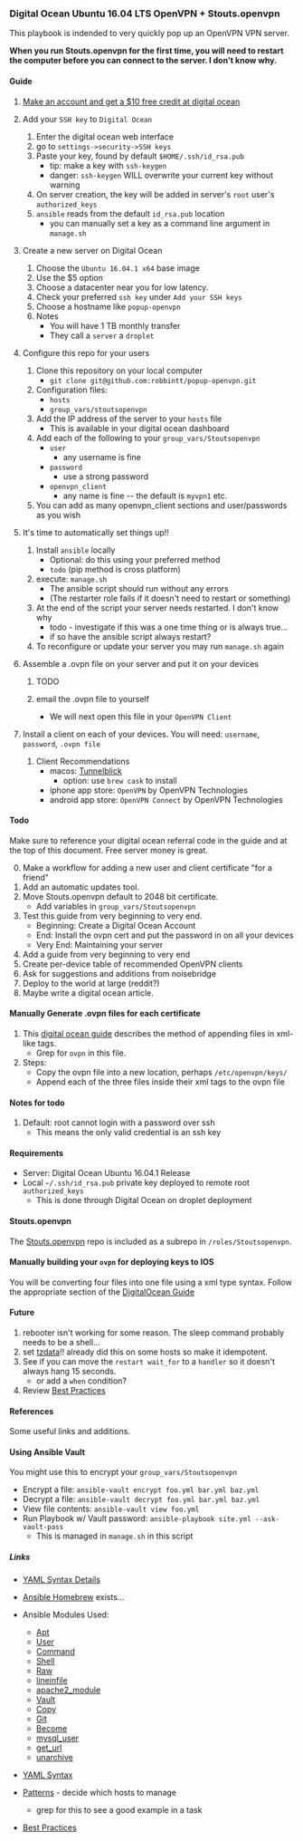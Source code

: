 
### Digital Ocean Ubuntu 16.04 LTS OpenVPN + Stouts.openvpn

This playbook is indended to very quickly pop up an OpenVPN VPN server.

**When you run Stouts.openvpn for the first time, you will need to restart the computer before you can connect to the server. I don't know why.**


#### Guide

1. [Make an account and get a $10 free credit at digital ocean](https://m.do.co/c/a4d54c9e5004)

2. Add your `SSH key` to `Digital Ocean`
    1. Enter the digital ocean web interface
    2. go to `settings->security->SSH keys`
    3. Paste your key, found by default `$HOME/.ssh/id_rsa.pub`
        - tip: make a key with `ssh-keygen`
        - danger: `ssh-keygen` WILL overwrite your current key without warning
    4. On server creation, the key will be added in server's `root` user's `authorized_keys`
    5. `ansible` reads from the default `id_rsa.pub` location
        - you can manually set a key as a command line argument in `manage.sh`

3. Create a new server on Digital Ocean
    1. Choose the `Ubuntu 16.04.1 x64` base image 
    2. Use the $5 option
    3. Choose a datacenter near you for low latency.
    4. Check your preferred `ssh key` under `Add your SSH keys`
    5. Choose a hostname like `popup-openvpn`
    6. Notes
        - You will have 1 TB monthly transfer
        - They call a `server` a `droplet`

4. Configure this repo for your users
    1. Clone this repository on your local computer
        - `git clone git@github.com:robbintt/popup-openvpn.git`
    1. Configuration files: 
        - `hosts` 
        - `group_vars/stoutsopenvpn`
    2. Add the IP address of the server to your `hosts` file
        - This is available in your digital ocean dashboard
    3. Add each of the following to your `group_vars/Stoutsopenvpn`
        - `user` 
            - any username is fine
        - `password`
            - use a strong password
        - `openvpn_client` 
            - any name is fine -- the default is `myvpn1` etc.
    4. You can add as many openvpn_client sections and user/passwords as you wish

5. It's time to automatically set things up!!
    1. Install `ansible` locally
        - Optional: do this using your preferred method
        - `todo` (pip method is cross platform)
    2. execute: `manage.sh`
        - The ansible script should run without any errors
        - (The restarter role fails if it doesn't need to restart or something)
    3. At the end of the script your server needs restarted. I don't know why
        - todo - investigate if this was a one time thing or is always true...
        - if so have the ansible script always restart?
    4. To reconfigure or update your server you may run `manage.sh` again

5. Assemble a .ovpn file on your server and put it on your devices
    1. TODO 


    5. email the .ovpn file to yourself
        - We will next open this file in your `OpenVPN Client`

6. Install a client on each of your devices.  You will need: `username`, `password`, `.ovpn file`
    1. Client Recommendations
        - macos: [Tunnelblick](https://tunnelblick.net/)
            - option: use `brew cask` to install
        - iphone app store: `OpenVPN` by OpenVPN Technologies
        - android app store: `OpenVPN Connect` by OpenVPN Technologies


#### Todo

Make sure to reference your digital ocean referral code in the guide and at the top of this document. Free server money is great.

0. Make a workflow for adding a new user and client certificate "for a friend"
1. Add an automatic updates tool.
2. Move Stouts.openvpn default to 2048 bit certificate.
    - Add variables in `group_vars/Stoutsopenvpn`
3. Test this guide from very beginning to very end.
    - Beginning: Create a Digital Ocean Account
    - End: Install the ovpn cert and put the password in on all your devices
    - Very End: Maintaining your server
4. Add a guide from very beginning to very end
5. Create per-device table of recommended OpenVPN clients
6. Ask for suggestions and additions from noisebridge
7. Deploy to the world at large (reddit?)
8. Maybe write a digital ocean article.


#### Manually Generate .ovpn files for each certificate

1. This [digital ocean guide](https://www.digitalocean.com/community/tutorials/how-to-set-up-an-openvpn-server-on-ubuntu-14-04) describes the method of appending files in xml-like tags.
    - Grep for `ovpn` in this file.
2. Steps:
    - Copy the ovpn file into a new location, perhaps `/etc/openvpn/keys/`
    - Append each of the three files inside their xml tags to the ovpn file


#### Notes for todo

1. Default: root cannot login with a password over ssh
    - This means the only valid credential is an ssh key


#### Requirements

- Server: Digital Ocean Ubuntu 16.04.1 Release
- Local `~/.ssh/id_rsa.pub` private key deployed to remote root `authorized_keys`
    - This is done through Digital Ocean on droplet deployment


#### Stouts.openvpn

The [Stouts.openvpn](https://github.com/Stouts/Stouts.openvpn) repo is included as a subrepo in `/roles/Stoutsopenvpn`. 


#### Manually building your `ovpn` for deploying keys to IOS

You will be converting four files into one file using a xml type syntax. Follow the appropriate section of the [DigitalOcean Guide](https://www.digitalocean.com/community/tutorials/how-to-set-up-an-openvpn-server-on-ubuntu-14-04)


#### Future

1. rebooter isn't working for some reason. The sleep command probably needs to be a shell...
2. set [tzdata](https://gist.github.com/jerm/fc7f33f6a6d6534f6fde)!! already did this on some hosts so make it idempotent.
3. See if you can move the `restart wait_for` to a `handler` so it doesn't always hang 15 seconds.
    - or add a `when` condition?
4. Review [Best Practices](http://docs.ansible.com/ansible/playbooks_best_practices.html)


#### References

Some useful links and additions.


#### Using Ansible Vault

You might use this to encrypt your `group_vars/Stoutsopenvpn`

- Encrypt a file: `ansible-vault encrypt foo.yml bar.yml baz.yml`
- Decrypt a file: `ansible-vault decrypt foo.yml bar.yml baz.yml`
- View file contents: `ansible-vault view foo.yml`
- Run Playbook w/ Vault password: `ansible-playbook site.yml --ask-vault-pass`
    - This is managed in `manage.sh` in this script


##### Links

- [YAML Syntax Details](http://docs.ansible.com/ansible/YAMLSyntax.html)

- [Ansible Homebrew](http://docs.ansible.com/ansible/homebrew_module.html) exists...

- Ansible Modules Used:
    - [Apt](http://docs.ansible.com/ansible/apt_module.html)
    - [User](http://docs.ansible.com/ansible/user_module.html)
    - [Command](http://docs.ansible.com/ansible/command_module.html#command)
    - [Shell](http://docs.ansible.com/ansible/shell_module.html)
    - [Raw](http://docs.ansible.com/ansible/raw_module.html)
    - [lineinfile](http://docs.ansible.com/ansible/lineinfile_module.html)
    - [apache2_module](http://docs.ansible.com/ansible/apache2_module_module.html)
    - [Vault](http://docs.ansible.com/ansible/playbooks_vault.html)
    - [Copy](http://docs.ansible.com/ansible/copy_module.html)
    - [Git](http://docs.ansible.com/ansible/git_module.html)
    - [Become](http://docs.ansible.com/ansible/become.html)
    - [mysql_user](http://docs.ansible.com/ansible/mysql_user_module.html)
    - [get_url](http://docs.ansible.com/ansible/get_url_module.html)
    - [unarchive](http://docs.ansible.com/ansible/unarchive_module.html)

- [YAML Syntax](http://docs.ansible.com/ansible/YAMLSyntax.html)
- [Patterns](http://docs.ansible.com/ansible/intro_patterns.html) - decide which hosts to manage
    - grep for this to see a good example in a task
- [Best Practices](http://docs.ansible.com/ansible/playbooks_best_practices.html)


